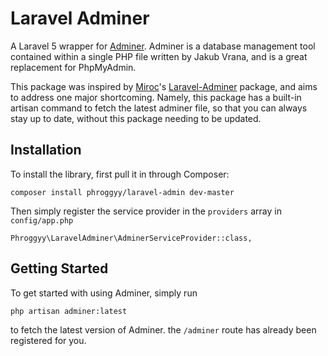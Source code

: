 # Laravel Adminer

A Laravel 5 wrapper for [Adminer](https://github.com/vrana/adminer/).
Adminer is a database management tool contained within a single PHP file written by Jakub Vrana, and is a great replacement for PhpMyAdmin.

This package was inspired by [Miroc](https://github.com/miroc)'s [Laravel-Adminer](https://github.com/miroc/Laravel-Adminer) package, and aims to address one major shortcoming. Namely, this package has a built-in artisan command to fetch the latest adminer file, so that you can always stay up to date, without this package needing to be updated.

## Installation

To install the library, first pull it in through Composer:

```
composer install phroggyy/laravel-admin dev-master
```

Then simply register the service provider in the `providers` array in `config/app.php`

```
Phroggyy\LaravelAdminer\AdminerServiceProvider::class,
```

## Getting Started

To get started with using Adminer, simply run

```
php artisan adminer:latest
```

to fetch the latest version of Adminer. the `/adminer` route has already been registered for you.
